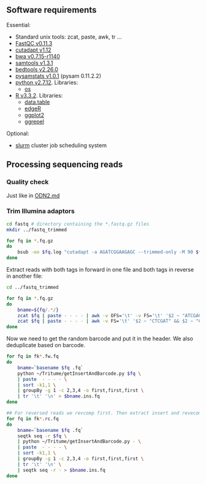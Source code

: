 ## Software requirements
Essential:
- Standard unix tools: zcat, paste, awk, tr ...
- [FastQC v0.11.3](https://www.bioinformatics.babraham.ac.uk/projects/fastqc/)
- [cutadapt v1.12](http://cutadapt.readthedocs.io/en/stable/guide.html)
- [bwa v0.7.15-r1140](http://bio-bwa.sourceforge.net/)
- [samtools v1.3.1](http://samtools.sourceforge.net/)
- [bedtools v2.26.0](http://bedtools.readthedocs.io/en/latest/)
- [pysamstats v1.0.1](https://github.com/alimanfoo/pysamstats) (pysam 0.11.2.2)
- [python v2.7.12](https://www.python.org/). Libraries:
  - [os](https://docs.python.org/2/library/os.html)
- [R v3.3.2](https://www.r-project.org/). Libraries:
  - [data.table](https://cran.r-project.org/web/packages/data.table/index.html)
  - [edgeR](http://bioconductor.org/packages/release/bioc/html/edgeR.html)
  - [ggplot2](http://ggplot2.org/)
  - [ggrepel](https://cran.r-project.org/web/packages/ggrepel/index.html)

Optional:
- [slurm](https://slurm.schedmd.com/overview.html) cluster job scheduling system



## Processing sequencing reads

### Quality check

Just like in [ODN2.md](https://github.com/sblab-bioinformatics/5hmUseq/blob/master/ODN2.md#quality-check)


### Trim Illumina adaptors

```bash
cd fastq # directory containing the *.fastq.gz files
mkdir ../fastq_trimmed

for fq in *.fq.gz
do
    bsub -oo $fq.log "cutadapt -a AGATCGGAAGAGC --trimmed-only -M 90 $fq | gzip > ../fastq_trimmed/$fq"
done
```

Extract reads with both tags in forward in one file and both tags in reverse in another file:

```bash
cd ../fastq_trimmed

for fq in *.fq.gz
do
    bname=${fq/.*/}
    zcat $fq | paste - - - - | awk -v OFS='\t' -v FS='\t' '$2 ~ "ATCGAG" && $2 ~ "CGTGTC"' | tr '\t' '\n' > ${bname}.fw.fq
    zcat $fq | paste - - - - | awk -v FS='\t' '$2 ~ "CTCGAT" && $2 ~ "GACACG"' | tr '\t' '\n' > ${bname}.rc.fq
done
```

Now we need to get the random barcode and put it in the header. We also deduplicate based on barcode.

```bash
for fq in fk*.fw.fq
do
    bname=`basename $fq .fq`
    python ~/Tritume/getInsertAndBarcode.py $fq \
    | paste  - - - - \
    | sort -k1,1 \
    | groupBy -g 1 -c 2,3,4 -o first,first,first \
    | tr '\t' '\n' > $bname.ins.fq
done

## For reversed reads we revcomp first. Then extract insert and revecomp back.
for fq in fk*.rc.fq
do
    bname=`basename $fq .fq`
    seqtk seq -r $fq \
    | python ~/Tritume/getInsertAndBarcode.py - \
    | paste  - - - - \
    | sort -k1,1 \
    | groupBy -g 1 -c 2,3,4 -o first,first,first \
    | tr '\t' '\n' \
    | seqtk seq -r - > $bname.ins.fq
done
```

